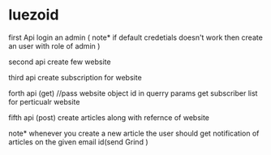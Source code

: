 # luezoid

first Api 
login an admin
(
   note*  if default credetials doesn't work then create an user with role of admin 
)


second api
create few website


third api
create subscription for website 

forth api (get)     //pass website object id in querry params
get subscriber list for perticualr website

fifth api (post)
create articles along with refernce of website

note*  whenever you create a new article the user should get notification of articles on the given email id(send Grind )



